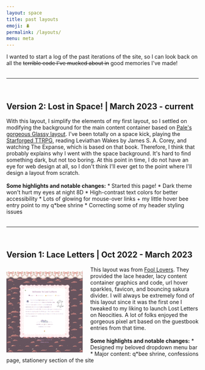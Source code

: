 ```yaml
---
layout: space
title: past layouts
emoji: 🪲
permalink: /layouts/
menu: meta
---
```

I wanted to start a log of the past iterations of the site, so I can look back on all the <strike>terrible code I've mucked about in</strike> good memories I've made!
<br>
<br>
<hr>
<br>
<h2>Version 2: Lost in Space!  |  March 2023 - current</h2>
With this layout, I simplify the elements of my first layout, so I settled on modifying the background for the main content container based on <a target="_new" href="https://palemomos.neocities.org/cool-layouts/">Pale's gorgeous Glassy layout</a>. I've been totally on a space kick, playing the <a target="_new" href="https://www.ironswornrpg.com/product-ironsworn-starforged">Starforged TTRPG</a>, reading Leviathan Wakes by James S. A. Corey, and watching The Expanse, which is based on that book. Therefore, I think that probably explains why I went with the space background. It's hard to find something dark, but not too boring. At this point in time, I do not have an eye for web design at all, so I don't think I'll ever get to the point where I'll design a layout from scratch. 
<br>
<br>
<b>Some highlights and notable changes:</b> 
* Started this page!
* Dark theme won't hurt my eyes at night 8D
* High-contrast text colors for better accessibility
* Lots of glowing for mouse-over links + my little hover bee entry point to my q*bee shrine
* Correcting some of my header styling issues
<br>
<br>
<hr>
<br>
<h2>Version 1: Lace Letters  |  Oct 2022 - March 2023</h2>
<a target="_new" href="/graphics/layout/v1_laceletter/screenshot.png">
    <img src="/graphics/layout/v1_laceletter/screenshot.png" align="left" style="padding: 10px 20px 0 0; max-width: 200px;" title="click to open full size">
</a>
This layout was from <a target="_blank" href="https://foollovers.com/">Fool Lovers</a>. They provided the lace header, lacy content container graphics and code, url hover sparkles, favicon, and bouncing sakura divider. I will always be extremely fond of this layout since it was the first one I tweaked to my liking to launch Lost Letters on Neocities. A lot of folks enjoyed the gorgeous pixel art based on the guestbook entries from that time.
<br>
<br>
<b>Some highlights and notable changes:</b>
* Designed my beloved dropdown menu bar
* Major content: q*bee shrine, confessions page, stationery section of the site